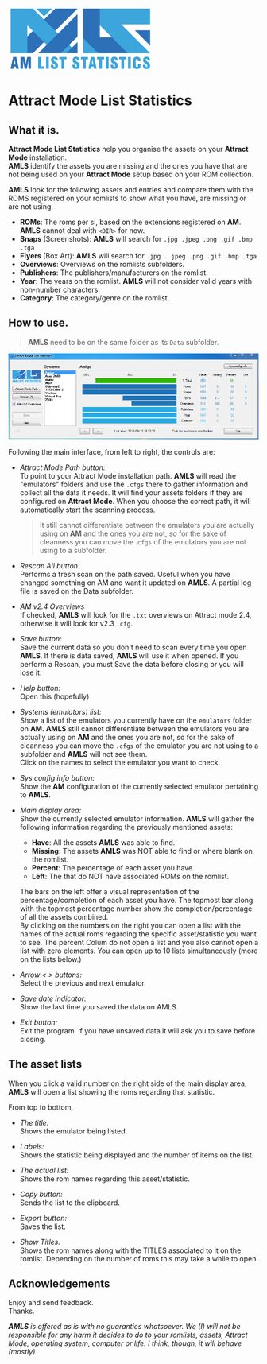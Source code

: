   <img src="https://github.com/farique1/attract-mode-list-statistics/blob/master/Images/GitHub_AMLS_Logo-02.png" alt="Attract Mode List Statistics" width="290" height="130">

# Attract Mode List Statistics

## What it is.

**Attract Mode List Statistics**  help you organise the assets on your **Attract Mode** installation.  
**AMLS** identify the assets you are missing and the ones you have that are not being used on your **Attract Mode** setup based on your ROM collection.  

**AMLS**  look for the following assets and entries and compare them with the ROMS registered on your romlists to show what you have, are missing or are not using.

- **ROMs**: The roms per si, based on the extensions registered on **AM**.
**AMLS** cannot deal with `<DIR>` for now.
- **Snaps** (Screenshots): **AMLS** will search for `.jpg .jpeg .png .gif .bmp .tga`
- **Flyers** (Box Art): **AMLS** will search for `.jpg . jpeg .png .gif .bmp .tga`
- **Overviews**: Overviews on the romlists subfolders.
- **Publishers**: The publishers/manufacturers on the romlist.
- **Year**: The years on the romlist.
**AMLS** will not consider valid years with non-number characters.
- **Category**: The category/genre on the romlist.


## How to use.  

>**AMLS** need to be on the same folder as its `Data` subfolder.  

![#gui](https://github.com/farique1/attract-mode-list-statistics/blob/master/Images/gui.png)

Following the main interface, from left to right, the controls are:  

- *Attract Mode Path button:*  
To point to your Attract Mode installation path. **AMLS** will read the "emulators" folders and use the `.cfgs` there to gather information and collect all the data it needs. It will find your assets folders if they are configured on **Attract Mode**. When you choose the correct path, it will automatically start the scanning process.  
	> It still cannot differentiate between the emulators you are actually using on **AM** and the ones you are not, so for the sake of cleanness you can move the .`cfgs` of the emulators you are not using to a subfolder.

- *Rescan All button:*  
Performs a fresh scan on the path saved. Useful when you have changed something on AM and want it updated on **AMLS**. A partial log file is saved on the Data subfolder.  

- *AM v2.4 Overviews*  
If checked, **AMLS** will look for the `.txt` overviews on Attract mode 2.4, otherwise it will look for v2.3 `.cfg`.

- *Save button:*  
Save the current data so you don't need to scan every time you open **AMLS**. If there is data saved, **AMLS** will use it when opened. If you perform a Rescan, you must Save the data before closing or you will lose it.  

- *Help button:*  
Open this (hopefully)  

- *Systems (emulators) list:*  
Show a list of the emulators you currently have on the `emulators` folder on **AM**. **AMLS** still cannot differentiate between the emulators you are actually using on **AM** and the ones you are not, so for the sake of cleanness you can move the `.cfgs` of the emulator you are not using to a subfolder and **AMLS** will not see them.  
Click on the names to select the emulator you want to check.  

- *Sys config info button:*  
Show the **AM** configuration of the currently selected emulator pertaining to **AMLS**.  

- *Main display area:*  
Show the currently selected emulator information. **AMLS** will gather the following information regarding the previously mentioned assets:  

  - **Have**: All the assets **AMLS** was able to find.  
  - **Missing**: The assets **AMLS** was NOT able to find or where blank on the romlist.  
  - **Percent**: The percentage of each asset you have.  
  - **Left**: The that do NOT have associated ROMs on the romlist.  

  The bars on the left offer a visual representation of the percentage/completion of each asset you have. The topmost bar along with the topmost percentage number show the completion/percentage of all the assets combined.  
By clicking on the numbers on the right you can open a list with the names of the actual roms regarding the specific asset/statistic you want to see. The percent Colum do not open a list and you also cannot open a list with zero elements. You can open up to 10 lists simultaneously (more on the lists below.)  

- *Arrow < > buttons:*  
Select the previous and next emulator.  

- *Save date indicator:*  
Show the last time you saved the data on AMLS.  

- *Exit button:*  
Exit the program. if you have unsaved data it will ask you to save before closing.  


## The asset lists  

When you click a valid number on the right side of the main display area, **AMLS** will open a list showing the roms regarding that statistic.  

From top to bottom.  

- *The title:*  
Shows the emulator being listed.  

- *Labels:*  
Shows the statistic being displayed and the number of items on the list.  

- *The actual list:*  
Shows the rom names regarding this asset/statistic.  

- *Copy button:*  
Sends the list to the clipboard.  

- *Export button:*  
Saves the list.  

- *Show Titles.*  
Shows the rom names along with the TITLES associated to it on the romlist. Depending on the number of roms this may take a while to open.  

## Acknowledgements  

Enjoy and send feedback.  
Thanks.  

***AMLS** is offered as is with no guaranties whatsoever. We (I) will not be responsible for any harm it decides to do to your romlists, assets, Attract Mode, operating system, computer or life. I think, though, it will behave (mostly)*

